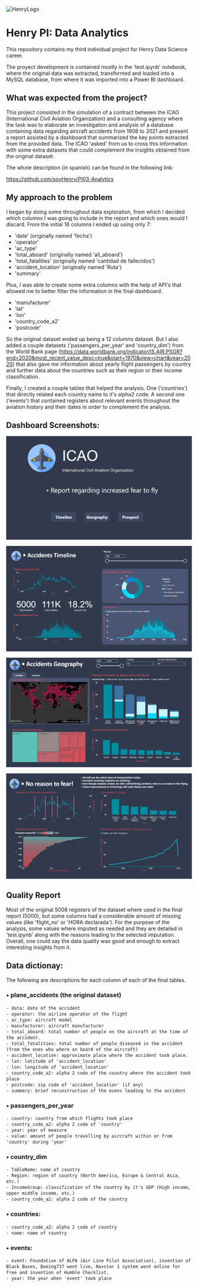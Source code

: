 ![HenryLogo](https://d31uz8lwfmyn8g.cloudfront.net/Assets/logo-henry-white-lg.png)

# Henry PI: Data Analytics
This repository contains my third individual project for Henry Data Science career.

The proyect development is contained mostly in the 'test.ipynb' notebook, where the original data was extracted, transformed and loaded into a MySQL database, from where it was imported into a Power BI dashboard.

## What was expected from the project?

This project consisted in the simulation of a contract between the ICAO (International Civil Aviation Organization) and a consulting agency where the task was to elaborate an investigation and analysis of a database containing data regarding aircraft accidents from 1908 to 2021 and present a report assisted by a dashboard that summarized the key points extracted from the provided data. The ICAO 'asked' from us to cross this information with some extra datasets that could complement the insights obtained from the original dataset.

The whole description (in spanish) can be found in the following link:

https://github.com/soyHenry/PI03-Analytics

## My approach to the problem

I began by doing some throughout data exploration, from which I decided which columns I was going to include in the report and which ones would I discard. From the initial 18 columns I ended up using only 7:
- 'date' (originally named 'fecha')
- 'operator'
- 'ac_type'
- 'total_aboard' (originally named 'all_aboard')
- 'total_fatalities' (originally named 'cantidad de fallecidos')
-  'accident_location' (originally named 'Ruta')
- 'summary'

Plus, I was able to create some extra columns with the help of API's that allowed me to better filter the information in the final dashboard.

- 'manufacturer'
- 'lat'
- 'lon'
- 'country_code_a2'
- 'postcode'

So the original dataset ended up being a 12 columns dataset. But I also added a couple datasets ('passengers_per_year' and 'country_dim') from the World Bank page (https://data.worldbank.org/indicator/IS.AIR.PSGR?end=2020&most_recent_value_desc=true&start=1970&view=chart&year=2020) that also gave me information about yearly flight passengers by country and further data about the countries such as their region or their income classification. 

Finally, I created a couple tables that helped the analysis. One ('countries') that directly related each country name to it's alpha2 code. A second one ('events') that contained registers about relevant events throughout the aviation history and their dates in order to complement the analysis.

## Dashboard Screenshots: 

![alt text](./assets/Report_Frontpage.png "Report Frontpage")

![alt text](./assets/Report_Timeline_Page.png "Report Timeline Page")

![alt text](./assets/Report_Geography_Page.png "Report Geography Page")

![alt text](./assets/Report_Prospect_page.png "Report Prospect Page")



## Quality Report

Most of the original 5008 registers of the dataset where used in the final report (5000), but some columns had a considerable amount of missing values (like 'flight_no' or 'HORA declarada'). For the purpose of the analysis, some values where imputed as needed and they are detailed in 'test.ipynb' along with the reasons leading to the selected imputation.
Overall, one could say the data quality was good and enough to extract interesting insights from it.

## Data dictionay:

The following are descriptions for each column of each of the final tables.

### • plane_accidents (the original dataset)
    
    - data: date of the accident
    - operator: the airline operator of the flight
    - ac_type: aircraft model
    - manufacturer: aircraft manufacturer
    - total_aboard: total number of people on the aircraft at the time of the accident.
    - total_fatalities: total number of people diseased in the accident (from the ones who where on board of the aircraft)
    - accident_location: approximate place where the accident took place.
    - lat: latitude of 'accident_location'
    - lon: longitude of 'accident_location'
    - country_code_a2: alpha 2 code of the country where the accident took place
    - postcode: zip code of 'accident_location' (if any)
    - summary: brief recunstruction of the evens leading to the accident

### • passengers_per_year

    - country: country from which flights took place
    - country_code_a2: alpha 2 code of 'country'
    - year: year of measure
    - value: amount of people travelling by aircraft within or from 'country' during 'year'

### • country_dim

    - TableName: name of country
    - Region: region of country (North America, Europe & Central Asia, etc.)
    - IncomeGroup: classification of the country by it's GDP (High income, upper middle income, etc.)
    - country_code_a2: alpha 2 code of the country

### • countries:

    - country_code_a2: alpha 2 code of country
    - name: name of country

### • events:
    - event: Foundation of ALPA (Air Line Pilot Association), invention of Black Boxes, Boeing737 went live, Navstar 1 system went online for free and invention of Humble Checklist.
    - year: the year when 'event' took place
